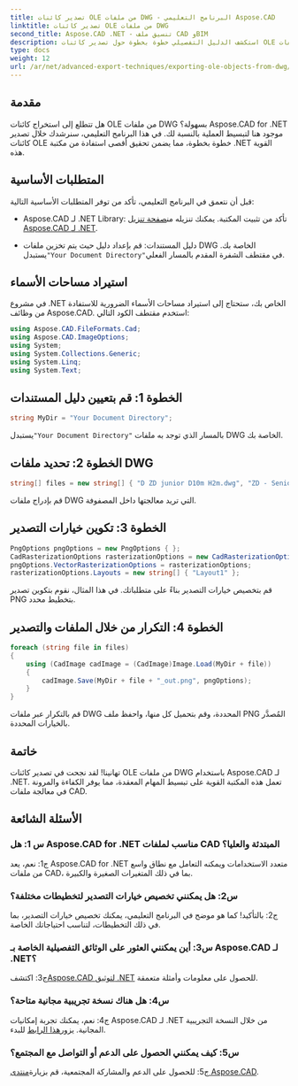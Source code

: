 ```yaml
---
title: تصدير كائنات OLE من ملفات DWG - البرنامج التعليمي Aspose.CAD
linktitle: تصدير كائنات OLE من ملفات DWG
second_title: Aspose.CAD .NET - تنسيق ملف CAD وBIM
description: استكشف الدليل التفصيلي خطوة بخطوة حول تصدير كائنات OLE من ملفات DWG باستخدام Aspose.CAD لـ .NET. عزز مهاراتك في التعامل مع ملفات CAD دون عناء.
type: docs
weight: 12
url: /ar/net/advanced-export-techniques/exporting-ole-objects-from-dwg/
---
```

## مقدمة

هل تتطلع إلى استخراج كائنات OLE من ملفات DWG بسهولة؟ Aspose.CAD for .NET موجود هنا لتبسيط العملية بالنسبة لك. في هذا البرنامج التعليمي، سنرشدك خلال تصدير كائنات OLE خطوة بخطوة، مما يضمن تحقيق أقصى استفادة من مكتبة .NET القوية هذه. 

## المتطلبات الأساسية

قبل أن نتعمق في البرنامج التعليمي، تأكد من توفر المتطلبات الأساسية التالية:

-  Aspose.CAD لـ .NET Library: تأكد من تثبيت المكتبة. يمكنك تنزيله من[صفحة تنزيل Aspose.CAD لـ .NET](https://releases.aspose.com/cad/net/).

-  دليل المستندات: قم بإعداد دليل حيث يتم تخزين ملفات DWG الخاصة بك. يستبدل`"Your Document Directory"`في مقتطف الشفرة المقدم بالمسار الفعلي.

## استيراد مساحات الأسماء

في مشروع .NET الخاص بك، ستحتاج إلى استيراد مساحات الأسماء الضرورية للاستفادة من وظائف Aspose.CAD. استخدم مقتطف الكود التالي:

```csharp
using Aspose.CAD.FileFormats.Cad;
using Aspose.CAD.ImageOptions;
using System;
using System.Collections.Generic;
using System.Linq;
using System.Text;
```

## الخطوة 1: قم بتعيين دليل المستندات

```csharp
string MyDir = "Your Document Directory";
```

 يستبدل`"Your Document Directory"` بالمسار الذي توجد به ملفات DWG الخاصة بك.

## الخطوة 2: تحديد ملفات DWG

```csharp
string[] files = new string[] { "D ZD junior D10m H2m.dwg", "ZD - Senior D6m H2m45.dwg" };
```

قم بإدراج ملفات DWG التي تريد معالجتها داخل المصفوفة.

## الخطوة 3: تكوين خيارات التصدير

```csharp
PngOptions pngOptions = new PngOptions { };
CadRasterizationOptions rasterizationOptions = new CadRasterizationOptions();
pngOptions.VectorRasterizationOptions = rasterizationOptions;
rasterizationOptions.Layouts = new string[] { "Layout1" };
```

قم بتخصيص خيارات التصدير بناءً على متطلباتك. في هذا المثال، نقوم بتكوين تصدير PNG بتخطيط محدد.

## الخطوة 4: التكرار من خلال الملفات والتصدير

```csharp
foreach (string file in files)
{
    using (CadImage cadImage = (CadImage)Image.Load(MyDir + file))
    {
        cadImage.Save(MyDir + file + "_out.png", pngOptions);
    }
}
```

قم بالتكرار عبر ملفات DWG المحددة، وقم بتحميل كل منها، واحفظ ملف PNG المُصدَّر بالخيارات المحددة.

## خاتمة

تهانينا! لقد نجحت في تصدير كائنات OLE من ملفات DWG باستخدام Aspose.CAD لـ .NET. تعمل هذه المكتبة القوية على تبسيط المهام المعقدة، مما يوفر الكفاءة والمرونة في معالجة ملفات CAD.

## الأسئلة الشائعة

### س 1: هل Aspose.CAD for .NET مناسب لملفات CAD المبتدئة والعليا؟

ج1: نعم، يعد Aspose.CAD for .NET متعدد الاستخدامات ويمكنه التعامل مع نطاق واسع من ملفات CAD، بما في ذلك المتغيرات الصغيرة والكبيرة.

### س2: هل يمكنني تخصيص خيارات التصدير لتخطيطات مختلفة؟

ج2: بالتأكيد! كما هو موضح في البرنامج التعليمي، يمكنك تخصيص خيارات التصدير، بما في ذلك التخطيطات، لتناسب احتياجاتك الخاصة.

### س3: أين يمكنني العثور على الوثائق التفصيلية الخاصة بـ Aspose.CAD لـ .NET؟

 ج3: اكتشف[Aspose.CAD لتوثيق .NET](https://reference.aspose.com/cad/net/) للحصول على معلومات وأمثلة متعمقة.

### س4: هل هناك نسخة تجريبية مجانية متاحة؟

 ج4: نعم، يمكنك تجربة إمكانيات Aspose.CAD لـ .NET من خلال النسخة التجريبية المجانية. يزور[هذا الرابط](https://releases.aspose.com/) للبدء.

### س5: كيف يمكنني الحصول على الدعم أو التواصل مع المجتمع؟

 ج5: للحصول على الدعم والمشاركة المجتمعية، قم بزيارة[منتدى Aspose.CAD](https://forum.aspose.com/c/cad/19).